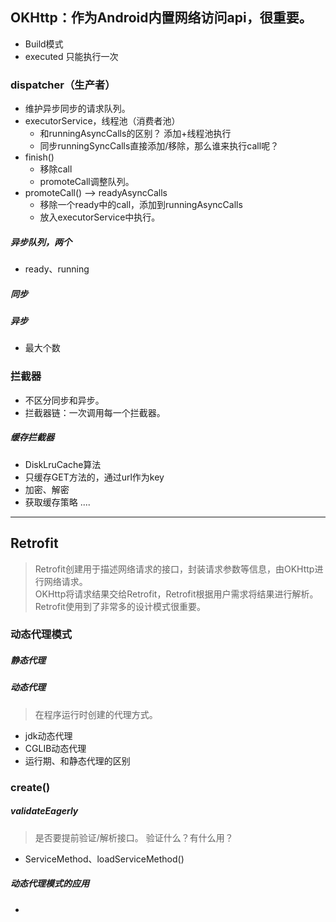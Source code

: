 ## OKHttp：作为Android内置网络访问api，很重要。
* Build模式
* executed 只能执行一次

### dispatcher（生产者）
* 维护异步同步的请求队列。
* executorService，线程池（消费者池）
    * 和runningAsyncCalls的区别？ 添加+线程池执行
    * 同步runningSyncCalls直接添加/移除，那么谁来执行call呢？
* finish()
    * 移除call
    * promoteCall调整队列。
* promoteCall() --> readyAsyncCalls
    * 移除一个ready中的call，添加到runningAsyncCalls
    * 放入executorService中执行。
##### 异步队列，两个
* ready、running
##### 同步
##### 异步
* 最大个数

### 拦截器
* 不区分同步和异步。
* 拦截器链：一次调用每一个拦截器。
##### 缓存拦截器
* DiskLruCache算法
* 只缓存GET方法的，通过url作为key
* 加密、解密
* 获取缓存策略
....

-------

## Retrofit
> Retrofit创建用于描述网络请求的接口，封装请求参数等信息，由OKHttp进行网络请求。    
  OKHttp将请求结果交给Retrofit，Retrofit根据用户需求将结果进行解析。
> Retrofit使用到了非常多的设计模式很重要。
### 动态代理模式
##### 静态代理
##### 动态代理
> 在程序运行时创建的代理方式。
* jdk动态代理
* CGLIB动态代理
* 运行期、和静态代理的区别

### create()
##### validateEagerly
> 是否要提前验证/解析接口。 验证什么？有什么用？
* ServiceMethod、loadServiceMethod()
##### 动态代理模式的应用
* 


